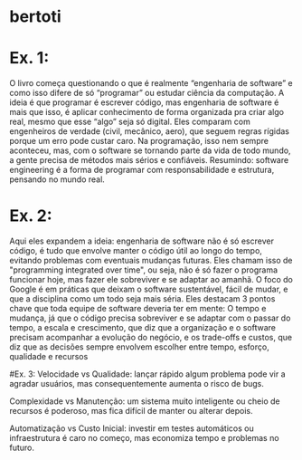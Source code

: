 # bertoti

# Ex. 1:
  O livro começa questionando o que é realmente “engenharia de software” e como isso difere de só “programar” ou estudar ciência da computação. A ideia é que programar é escrever código, mas engenharia de software é      mais que isso, é aplicar conhecimento de forma organizada pra criar algo real, mesmo que esse “algo” seja só digital. Eles comparam com engenheiros de verdade (civil, mecânico, aero), que seguem regras rígidas porque   um erro pode custar caro. Na programação, isso nem sempre aconteceu, mas, com o software se tornando parte da vida de todo mundo, a gente precisa de métodos mais sérios e confiáveis. Resumindo: software engineering é   a forma de programar com responsabilidade e estrutura, pensando no mundo real.

# Ex. 2:
  Aqui eles expandem a ideia: engenharia de software não é só escrever código, é tudo que envolve manter o código útil ao longo do tempo, evitando problemas com eventuais mudanças futuras. Eles chamam isso de "programming integrated over time", ou seja, não é só fazer o programa funcionar hoje, mas fazer ele sobreviver e se adaptar ao amanhã. O foco do Google é em práticas que deixam o software sustentável, fácil de mudar, e que a disciplina como um todo seja mais séria. Eles destacam 3 pontos chave que toda equipe de software deveria ter em mente: O tempo e mudança, já que o código precisa sobreviver e se adaptar com o passar do tempo, a escala e crescimento, que diz que a organização e o software precisam acompanhar a evolução do negócio, e os trade-offs e custos, que diz que as decisões sempre envolvem escolher entre tempo, esforço, qualidade e recursos

  #Ex. 3:
  Velocidade vs Qualidade: lançar rápido algum problema pode vir a agradar usuários, mas consequentemente aumenta o risco de bugs.
  
  Complexidade vs Manutenção: um sistema muito inteligente ou cheio de recursos é poderoso, mas fica difícil de manter ou alterar depois.

  Automatização vs Custo Inicial: investir em testes automáticos ou infraestrutura é caro no começo, mas economiza tempo e problemas no futuro.

  
